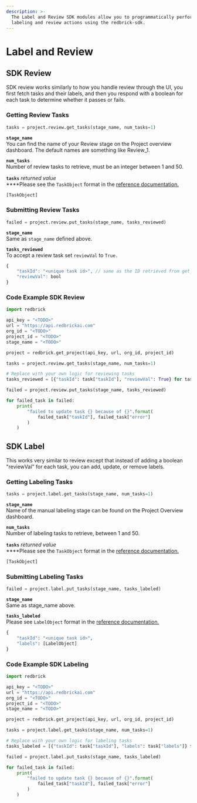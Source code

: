 ```yaml
---
description: >-
  The Label and Review SDK modules allow you to programmatically perform
  labeling and review actions using the redbrick-sdk.
---
```


# Label and Review

## SDK Review

SDK review works similarly to how you handle review through the UI, you first fetch tasks and their labels, and then you respond with a boolean for each task to determine whether it passes or fails.

### Getting Review Tasks

```python
tasks = project.review.get_tasks(stage_name, num_tasks=1)
```

**`stage_name`**  
You can find the name of your Review stage on the Project overview dashboard. The default names are something like Review\_1.

**`num_tasks`**  
Number of review tasks to retrieve, must be an integer between 1 and 50. 

**`tasks`** _returned value_  
****Please see the `TaskObject` format in the [reference documentation.](reference.md)

```javascript
[TaskObject]
```

### Submitting Review Tasks

```python
failed = project.review.put_tasks(stage_name, tasks_reviewed)
```

**`stage_name`**  
Same as `stage_name` defined above. 

**`tasks_reviewed`**  
To accept a review task set `reviewVal` to `True.`

```javascript
{
    "taskId": "<unique task id>", // same as the ID retrieved from get_tasks() method
    "reviewVal": bool
}
```

### Code Example SDK Review

```python
import redbrick

api_key = "<TODO>"
url = "https://api.redbrickai.com"
org_id = "<TODO>"
project_id = "<TODO>"
stage_name = "<TODO>"

project = redbrick.get_project(api_key, url, org_id, project_id)

tasks = project.review.get_tasks(stage_name, num_tasks=1)

# Replace with your own logic for reviewing tasks
tasks_reviewed = [{"taskId": task["taskId"], "reviewVal": True} for task in tasks]

failed = project.review.put_tasks(stage_name, tasks_reviewed)

for failed_task in failed:
    print(
        "failed to update task {} because of {}".format(
            failed_task["taskId"], failed_task["error"]
        )
    )

```

## SDK Label

This works very similar to review except that instead of adding a boolean "reviewVal" for each task, you can add, update, or remove labels. 

### Getting Labeling Tasks

```python
tasks = project.label.get_tasks(stage_name, num_tasks=1)
```

**`stage_name`**  
Name of the manual labeling stage can be found on the Project Overview dashboard. 

**`num_tasks`**  
Number of labeling tasks to retrieve, between 1 and 50. 

**`tasks`** _returned value_  
****Please see the `TaskObject` format in the [reference documentation.](reference.md)

```javascript
[TaskObject]
```

### Submitting Labeling Tasks

```python
failed = project.label.put_tasks(stage_name, tasks_labeled)
```

**`stage_name`**   
Same as stage\_name above. 

**`tasks_labeled`**   
Please see `LabelObject` format in the [reference documentation.](reference.md)

```python
{
    "taskId": "<unique task id>",
    "labels": [LabelObject]
}
```

### Code Example SDK Labeling

```python
import redbrick

api_key = "<TODO>"
url = "https://api.redbrickai.com"
org_id = "<TODO>"
project_id = "<TODO>"
stage_name = "<TODO>"

project = redbrick.get_project(api_key, url, org_id, project_id)

tasks = project.label.get_tasks(stage_name, num_tasks=1)

# Replace with your own logic for labeling tasks
tasks_labeled = [{"taskId": task["taskId"], "labels": task["labels"]} for task in tasks]

failed = project.label.put_tasks(stage_name, tasks_labeled)

for failed_task in failed:
    print(
        "failed to update task {} because of {}".format(
            failed_task["taskId"], failed_task["error"]
        )
    )
```


